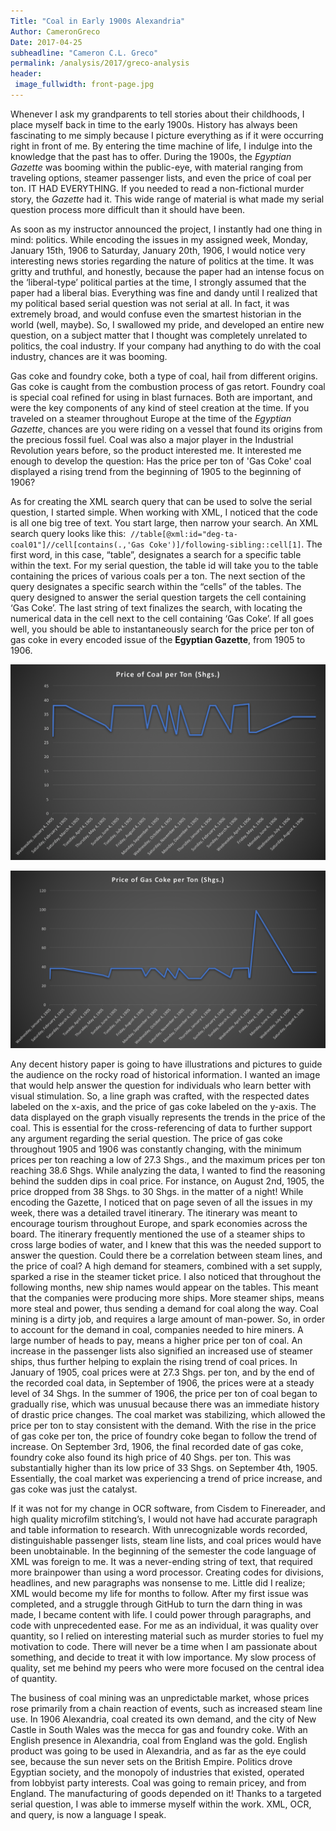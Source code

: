 ```yaml
---
Title: "Coal in Early 1900s Alexandria"
Author: CameronGreco
Date: 2017-04-25
subheadline: "Cameron C.L. Greco"
permalink: /analysis/2017/greco-analysis
header:
 image_fullwidth: front-page.jpg
---
```

Whenever I ask my grandparents to tell stories about their childhoods, I place myself back in time to the early 1900s. History has always been fascinating to me simply because I picture everything as if it were occurring right in front of me. By entering the time machine of life, I indulge into the knowledge that the past has to offer. During the 1900s, the *Egyptian Gazette* was booming within the public-eye, with material ranging from traveling options, steamer passenger lists, and even the price of coal per ton. IT HAD EVERYTHING. If you needed to read a non-fictional murder story, the *Gazette* had it. This wide range of material is what made my serial question process more difficult than it should have been.

As soon as my instructor announced the project, I instantly had one thing in mind: politics. While encoding the issues in my assigned week, Monday, January 15th, 1906 to Saturday, January 20th, 1906, I would notice very interesting news stories regarding the nature of politics at the time. It was gritty and truthful, and honestly, because the paper had an intense focus on the ‘liberal-type’ political parties at the time, I strongly assumed that the paper had a liberal bias. Everything was fine and dandy until I realized that my political based serial question was not serial at all. In fact, it was extremely broad, and would confuse even the smartest historian in the world (well, maybe). So, I swallowed my pride, and developed an entire new question, on a subject matter that I thought was completely unrelated to politics, the coal industry. If your company had anything to do with the coal industry, chances are it was booming.

Gas coke and foundry coke, both a type of coal, hail from different origins. Gas coke is caught from the combustion process of gas retort. Foundry coal is special coal refined for using in blast furnaces. Both are important, and were the key components of any kind of steel creation at the time. If you traveled on a steamer throughout Europe at the time of the *Egyptian Gazette*, chances are you were riding on a vessel that found its origins from the precious fossil fuel. Coal was also a major player in the Industrial Revolution years before, so the product interested me. It interested me enough to develop the question: Has the price per ton of 'Gas Coke' coal displayed a rising trend from the beginning of 1905 to the beginning of 1906?

As for creating the XML search query that can be used to solve the serial question, I started simple. When working with XML, I noticed that the code is all one big tree of text. You start large, then narrow your search. An XML search query looks like this:  `//table[@xml:id="deg-ta-coal01"]//cell[contains(.,'Gas Coke')]/following-sibling::cell[1]`. The first word, in this case, “table”, designates a search for a specific table within the text. For my serial question, the table id will take you to the table containing the prices of various coals per a ton. The next section of the query designates a specific search within the “cells” of the tables. The query designed to answer the serial question targets the cell containing ‘Gas Coke’. The last string of text finalizes the search, with locating the numerical data in the cell next to the cell containing ‘Gas Coke’. If all goes well, you should be able to instantaneously search for the price per ton of gas coke in every encoded issue of the **Egyptian Gazette**, from 1905 to 1906.

![greco-Graph](greco-Graph.png)

![greco-LineGraph](greco-LineGraph.png)

Any decent history paper is going to have illustrations and pictures to guide the audience on the rocky road of historical information. I wanted an image that would help answer the question for individuals who learn better with visual stimulation. So, a line graph was crafted, with the respected dates labeled on the x-axis, and the price of gas coke labeled on the y-axis. The data displayed on the graph visually represents the trends in the price of the coal. This is essential for the cross-referencing of data to further support any argument regarding the serial question. The price of gas coke throughout 1905 and 1906 was constantly changing, with the minimum prices per ton reaching a low of 27.3 Shgs., and the maximum prices per ton reaching 38.6 Shgs. While analyzing the data, I wanted to find the reasoning behind the sudden dips in coal price. For instance, on August 2nd, 1905, the price dropped from 38 Shgs. to 30 Shgs. in the matter of a night! While encoding the Gazette, I noticed that on page seven of all the issues in my week, there was a detailed travel itinerary. The itinerary was meant to encourage tourism throughout Europe, and spark economies across the board. The itinerary frequently mentioned the use of a steamer ships to cross large bodies of water, and I knew that this was the needed support to answer the question. Could there be a correlation between steam lines, and the price of coal? A high demand for steamers, combined with a set supply, sparked a rise in the steamer ticket price. I also noticed that throughout the following months, new ship names would appear on the tables. This meant that the companies were producing more ships. More steamer ships, means more steal and power, thus sending a demand for coal along the way. Coal mining is a dirty job, and requires a large amount of man-power. So, in order to account for the demand in coal, companies needed to hire miners. A large number of heads to pay, means a higher price per ton of coal. An increase in the passenger lists also signified an increased use of steamer ships, thus further helping to explain the rising trend of coal prices. In January of 1905, coal prices were at 27.3 Shgs. per ton, and by the end of the recorded coal data, in September of 1906, the prices were at a steady level of 34 Shgs. In the summer of 1906, the price per ton of coal began to gradually rise, which was unusual because there was an immediate history of drastic price changes. The coal market was stabilizing, which allowed the price per ton to stay consistent with the demand. With the rise in the price of gas coke per ton, the price of foundry coke began to follow the trend of increase. On September 3rd, 1906, the final recorded date of gas coke, foundry coke also found its high price of 40 Shgs. per ton. This was substantially higher than its low price of 33 Shgs. on September 4th, 1905. Essentially, the coal market was experiencing a trend of price increase, and gas coke was just the catalyst.

If it was not for my change in OCR software, from Cisdem to Finereader, and high quality microfilm stitching’s, I would not have had accurate paragraph and table information to research. With unrecognizable words recorded, distinguishable passenger lists, steam line lists, and coal prices would have been unobtainable. In the beginning of the semester the code language of XML was foreign to me. It was a never-ending string of text, that required more brainpower than using a word processor. Creating codes for divisions, headlines, and new paragraphs was nonsense to me. Little did I realize; XML would become my life for months to follow. After my first issue was completed, and a struggle through GitHub to turn the darn thing in was made, I became content with life. I could power through paragraphs, and code with unprecedented ease. For me as an individual, it was quality over quantity, so I relied on interesting material such as murder stories to fuel my motivation to code. There will never be a time when I am passionate about something, and decide to treat it with low importance. My slow process of quality, set me behind my peers who were more focused on the central idea of quantity.

The business of coal mining was an unpredictable market, whose prices rose primarily from a chain reaction of events, such as increased steam line use. In 1906 Alexandria, coal created its own demand, and the city of New Castle in South Wales was the mecca for gas and foundry coke. With an English presence in Alexandria, coal from England was the gold. English product was going to be used in Alexandria, and as far as the eye could see, because the sun never sets on the British Empire. Politics drove Egyptian society, and the monopoly of industries that existed, operated from lobbyist party interests. Coal was going to remain pricey, and from England. The manufacturing of goods depended on it! Thanks to a targeted serial question, I was able to immerse myself within the work. XML, OCR, and query, is now a language I speak.
